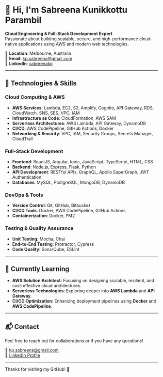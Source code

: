# 👋 Hi, I'm Sabreena Kunikkottu Parambil

**Cloud Engineering & Full-Stack Development Expert**  
Passionate about building scalable, secure, and high-performance cloud-native applications using AWS and modern web technologies.

📍 **Location**: Melbourne, Australia  
📧 **Email**: [kp.sabreena@gmail.com](mailto:kp.sabreena@gmail.com)  
🔗 **LinkedIn**: [sabreenakp](https://www.linkedin.com/in/sabreenakp/)

---

## 🚀 Technologies & Skills

### **Cloud Computing & AWS**
- **AWS Services**: Lambda, EC2, S3, Amplify, Cognito, API Gateway, RDS, CloudWatch, SNS, SES, VPC, IAM  
- **Infrastructure as Code**: CloudFormation, AWS SAM  
- **Serverless Architectures**: AWS Lambda, API Gateway, DynamoDB  
- **CI/CD**: AWS CodePipeline, GitHub Actions, Docker  
- **Networking & Security**: VPC, IAM, Security Groups, Secrets Manager, CloudTrail

### **Full-Stack Development**
- **Frontend**: ReactJS, Angular, Ionic, JavaScript, TypeScript, HTML, CSS  
- **Backend**: Node.js, Express, Flask, Python  
- **API Development**: RESTful APIs, GraphQL, Apollo SuperGraph, JWT Authentication  
- **Databases**: MySQL, PostgreSQL, MongoDB, DynamoDB

### **DevOps & Tools**
- **Version Control**: Git, GitHub, Bitbucket  
- **CI/CD Tools**: Docker, AWS CodePipeline, GitHub Actions  
- **Containerization**: Docker, PM2

### **Testing & Quality Assurance**
- **Unit Testing**: Mocha, Chai  
- **End-to-End Testing**: Protractor, Cypress  
- **Code Quality**: SonarQube, ESLint

---

## 🌱 Currently Learning

- **AWS Solution Architect**: Focusing on designing scalable, resilient, and cost-effective cloud architectures.
- **Serverless Technologies**: Exploring deeper into **AWS Lambda** and **API Gateway**.
- **CI/CD Optimization**: Enhancing deployment pipelines using **Docker** and **AWS CodePipeline**.

---

## 📬 Contact

Feel free to reach out for collaborations or if you have any questions!

📧 [kp.sabreena@gmail.com](mailto:kp.sabreena@gmail.com)  
🔗 [LinkedIn Profile](https://www.linkedin.com/in/sabreenakp/)

---

Thanks for visiting my GitHub! 🚀
